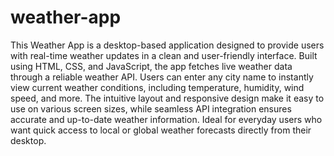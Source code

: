 # weather-app
This Weather App is a desktop-based application designed to provide users with real-time weather updates in a clean and user-friendly interface. Built using HTML, CSS, and JavaScript, the app fetches live weather data through a reliable weather API. Users can enter any city name to instantly view current weather conditions, including temperature, humidity, wind speed, and more. The intuitive layout and responsive design make it easy to use on various screen sizes, while seamless API integration ensures accurate and up-to-date weather information. Ideal for everyday users who want quick access to local or global weather forecasts directly from their desktop.
